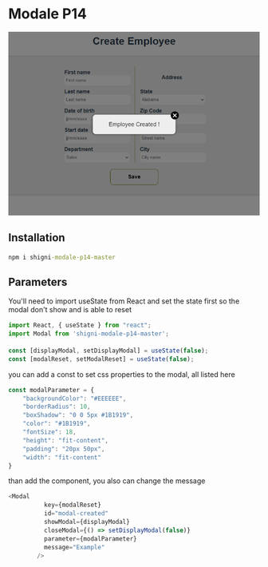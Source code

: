 # Modale P14
![Modal Screenshot](https://github.com/Shigni/Images/blob/main/Modale%20P14.png)

## Installation
```cmd
npm i shigni-modale-p14-master
```

## Parameters
You'll need to import useState from React and set the state first so the modal don't show and is able to reset
```javascript
import React, { useState } from "react";
import Modal from 'shigni-modale-p14-master';

const [displayModal, setDisplayModal] = useState(false);
const [modalReset, setModalReset] = useState(false);
```
you can add a const to set css properties to the modal, all listed here
```javascript
const modalParameter = {
	"backgroundColor": "#EEEEEE",   
	"borderRadius": 10,
	"boxShadow": "0 0 5px #1B1919",
	"color": "#1B1919",
	"fontSize": 18,
	"height": "fit-content",
	"padding": "20px 50px",
	"width": "fit-content"
}
```
than add the component, you also can change the message

```javascript
<Modal
          key={modalReset}
          id="modal-created"
          showModal={displayModal}
          closeModal={() => setDisplayModal(false)}
          parameter={modalParameter}
          message="Example"
        />
```
